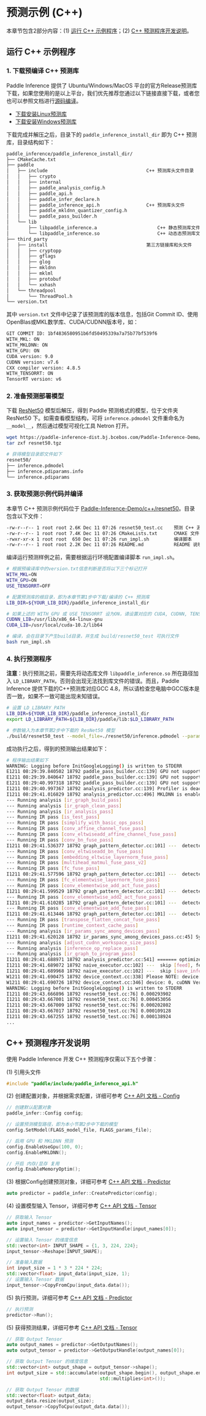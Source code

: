 # 预测示例 (C++)

本章节包含2部分内容：(1) [运行 C++ 示例程序](#id1)；(2) [C++ 预测程序开发说明](#id6)。

## 运行 C++ 示例程序

### 1. 下载预编译 C++ 预测库

Paddle Inference 提供了 Ubuntu/Windows/MacOS 平台的官方Release预测库下载，如果您使用的是以上平台，我们优先推荐您通过以下链接直接下载，或者您也可以参照文档进行[源码编译](../user_guides/source_compile.html)。

- [下载安装Linux预测库](../user_guides/download_lib.html#linux)
- [下载安装Windows预测库](../user_guides/download_lib.html#windows)

下载完成并解压之后，目录下的 `paddle_inference_install_dir` 即为 C++ 预测库，目录结构如下：

```bash
paddle_inference/paddle_inference_install_dir/
├── CMakeCache.txt
├── paddle
│   ├── include                                    C++ 预测库头文件目录
│   │   ├── crypto
│   │   ├── internal
│   │   ├── paddle_analysis_config.h
│   │   ├── paddle_api.h
│   │   ├── paddle_infer_declare.h
│   │   ├── paddle_inference_api.h                 C++ 预测库头文件
│   │   ├── paddle_mkldnn_quantizer_config.h
│   │   └── paddle_pass_builder.h
│   └── lib
│       ├── libpaddle_inference.a                      C++ 静态预测库文件
│       └── libpaddle_inference.so                     C++ 动态态预测库文件
├── third_party
│   ├── install                                    第三方链接库和头文件
│   │   ├── cryptopp
│   │   ├── gflags
│   │   ├── glog
│   │   ├── mkldnn
│   │   ├── mklml
│   │   ├── protobuf
│   │   └── xxhash
│   └── threadpool
│       └── ThreadPool.h
└── version.txt
```

其中 `version.txt` 文件中记录了该预测库的版本信息，包括Git Commit ID、使用OpenBlas或MKL数学库、CUDA/CUDNN版本号，如：

```bash
GIT COMMIT ID: 1bf4836580951b6fd50495339a7a75b77bf539f6
WITH_MKL: ON
WITH_MKLDNN: ON
WITH_GPU: ON
CUDA version: 9.0
CUDNN version: v7.6
CXX compiler version: 4.8.5
WITH_TENSORRT: ON
TensorRT version: v6
```

### 2. 准备预测部署模型

下载 [ResNet50](https://paddle-inference-dist.bj.bcebos.com/Paddle-Inference-Demo/resnet50.tgz) 模型后解压，得到 Paddle 预测格式的模型，位于文件夹 ResNet50 下。如需查看模型结构，可将 `inference.pdmodel` 文件重命名为 `__model__`，然后通过模型可视化工具 Netron 打开。

```bash
wget https://paddle-inference-dist.bj.bcebos.com/Paddle-Inference-Demo/resnet50.tgz
tar zxf resnet50.tgz

# 获得模型目录即文件如下
resnet50/
├── inference.pdmodel
├── inference.pdiparams.info
└── inference.pdiparams
```

### 3. 获取预测示例代码并编译

本章节 C++ 预测示例代码位于 [Paddle-Inference-Demo/c++/resnet50](https://github.com/PaddlePaddle/Paddle-Inference-Demo/tree/master/c++/resnet50)。目录包含以下文件：

```bash
-rw-r--r-- 1 root root 2.6K Dec 11 07:26 resnet50_test.cc    预测 C++ 源码程序
-rw-r--r-- 1 root root 7.4K Dec 11 07:26 CMakeLists.txt      CMAKE 文件
-rwxr-xr-x 1 root root  650 Dec 11 07:26 run_impl.sh         编译脚本
-rw-r--r-- 1 root root 2.2K Dec 11 07:26 README.md           README 说明
```

编译运行预测样例之前，需要根据运行环境配置编译脚本 `run_impl.sh`。

```bash
# 根据预编译库中的version.txt信息判断是否将以下三个标记打开
WITH_MKL=ON       
WITH_GPU=ON         
USE_TENSORRT=OFF

# 配置预测库的根目录，即为本章节第1步中下载/编译的 C++ 预测库
LIB_DIR=${YOUR_LIB_DIR}/paddle_inference_install_dir

# 如果上述的 WITH_GPU 或 USE_TENSORRT 设为ON，请设置对应的 CUDA, CUDNN, TENSORRT的路径，例如
CUDNN_LIB=/usr/lib/x86_64-linux-gnu
CUDA_LIB=/usr/local/cuda-10.2/lib64

# 编译，会在目录下产生build目录，并生成 build/resnet50_test 可执行文件
bash run_impl.sh
```

### 4. 执行预测程序

**注意**：执行预测之前，需要先将动态库文件 `libpaddle_inference.so` 所在路径加入 `LD_LIBRARY_PATH`，否则会出现无法找到库文件的错误。而且，Paddle Inference 提供下载的C++预测库对应GCC 4.8，所以请检查您电脑中GCC版本是否一致，如果不一致可能出现未知错误。

```bash
# 设置 LD_LIBRARY_PATH
LIB_DIR=${YOUR_LIB_DIR}/paddle_inference_install_dir
export LD_LIBRARY_PATH=${LIB_DIR}/paddle/lib:$LD_LIBRARY_PATH

# 参数输入为本章节第2步中下载的 ResNet50 模型
./build/resnet50_test --model_file=./resnet50/inference.pdmodel --params_file=./resnet50/inference.pdiparams
```

成功执行之后，得到的预测输出结果如下：

```bash
# 程序输出结果如下
WARNING: Logging before InitGoogleLogging() is written to STDERR
E1211 08:29:39.840502 18792 paddle_pass_builder.cc:139] GPU not support MKLDNN yet
E1211 08:29:39.840647 18792 paddle_pass_builder.cc:139] GPU not support MKLDNN yet
E1211 08:29:40.997318 18792 paddle_pass_builder.cc:139] GPU not support MKLDNN yet
I1211 08:29:40.997367 18792 analysis_predictor.cc:139] Profiler is deactivated, and no profiling report will be generated.
I1211 08:29:41.016829 18792 analysis_predictor.cc:496] MKLDNN is enabled
--- Running analysis [ir_graph_build_pass]
--- Running analysis [ir_graph_clean_pass]
--- Running analysis [ir_analysis_pass]
--- Running IR pass [is_test_pass]
--- Running IR pass [simplify_with_basic_ops_pass]
--- Running IR pass [conv_affine_channel_fuse_pass]
--- Running IR pass [conv_eltwiseadd_affine_channel_fuse_pass]
--- Running IR pass [conv_bn_fuse_pass]
I1211 08:29:41.536377 18792 graph_pattern_detector.cc:101] ---  detected 53 subgraphs
--- Running IR pass [conv_eltwiseadd_bn_fuse_pass]
--- Running IR pass [embedding_eltwise_layernorm_fuse_pass]
--- Running IR pass [multihead_matmul_fuse_pass_v2]
--- Running IR pass [fc_fuse_pass]
I1211 08:29:41.577596 18792 graph_pattern_detector.cc:101] ---  detected 1 subgraphs
--- Running IR pass [fc_elementwise_layernorm_fuse_pass]
--- Running IR pass [conv_elementwise_add_act_fuse_pass]
I1211 08:29:41.599529 18792 graph_pattern_detector.cc:101] ---  detected 33 subgraphs
--- Running IR pass [conv_elementwise_add2_act_fuse_pass]
I1211 08:29:41.610285 18792 graph_pattern_detector.cc:101] ---  detected 16 subgraphs
--- Running IR pass [conv_elementwise_add_fuse_pass]
I1211 08:29:41.613446 18792 graph_pattern_detector.cc:101] ---  detected 4 subgraphs
--- Running IR pass [transpose_flatten_concat_fuse_pass]
--- Running IR pass [runtime_context_cache_pass]
--- Running analysis [ir_params_sync_among_devices_pass]
I1211 08:29:41.620128 18792 ir_params_sync_among_devices_pass.cc:45] Sync params from CPU to GPU
--- Running analysis [adjust_cudnn_workspace_size_pass]
--- Running analysis [inference_op_replace_pass]
--- Running analysis [ir_graph_to_program_pass]
I1211 08:29:41.688971 18792 analysis_predictor.cc:541] ======= optimize end =======
I1211 08:29:41.689072 18792 naive_executor.cc:102] ---  skip [feed], feed -> image
I1211 08:29:41.689968 18792 naive_executor.cc:102] ---  skip [save_infer_model/scale_0.tmp_0], fetch -> fetch
W1211 08:29:41.690475 18792 device_context.cc:338] Please NOTE: device: 0, CUDA Capability: 70, Driver API Version: 11.0, Runtime API Version: 9.0
W1211 08:29:41.690726 18792 device_context.cc:346] device: 0, cuDNN Version: 7.6.
WARNING: Logging before InitGoogleLogging() is written to STDERR
I1211 08:29:43.666896 18792 resnet50_test.cc:76] 0.000293902
I1211 08:29:43.667001 18792 resnet50_test.cc:76] 0.000453056
I1211 08:29:43.667009 18792 resnet50_test.cc:76] 0.000202802
I1211 08:29:43.667017 18792 resnet50_test.cc:76] 0.000109128
I1211 08:29:43.667255 18792 resnet50_test.cc:76] 0.000138924
...
```

## C++ 预测程序开发说明

使用 Paddle Inference 开发 C++ 预测程序仅需以下五个步骤：


(1) 引用头文件

```c++
#include "paddle/include/paddle_inference_api.h"
```

(2) 创建配置对象，并根据需求配置，详细可参考 [C++ API 文档 - Config](../api_reference/cxx_api_doc/Config_index)

```c++
// 创建默认配置对象
paddle_infer::Config config;

// 设置预测模型路径，即为本小节第2步中下载的模型
config.SetModel(FLAGS_model_file, FLAGS_params_file);

// 启用 GPU 和 MKLDNN 预测
config.EnableUseGpu(100, 0);
config.EnableMKLDNN();

// 开启 内存/显存 复用
config.EnableMemoryOptim();
```

(3) 根据Config创建预测对象，详细可参考 [C++ API 文档 - Predictor](../api_reference/cxx_api_doc/Predictor)

```c++
auto predictor = paddle_infer::CreatePredictor(config);
```

(4) 设置模型输入 Tensor，详细可参考 [C++ API 文档 - Tensor](../api_reference/cxx_api_doc/Tensor)

```c++
// 获取输入 Tensor
auto input_names = predictor->GetInputNames();
auto input_tensor = predictor->GetInputHandle(input_names[0]);

// 设置输入 Tensor 的维度信息
std::vector<int> INPUT_SHAPE = {1, 3, 224, 224};
input_tensor->Reshape(INPUT_SHAPE);

// 准备输入数据
int input_size = 1 * 3 * 224 * 224;
std::vector<float> input_data(input_size, 1);
// 设置输入 Tensor 数据
input_tensor->CopyFromCpu(input_data.data());
```

(5) 执行预测，详细可参考 [C++ API 文档 - Predictor](../api_reference/cxx_api_doc/Predictor)

```c++
// 执行预测
predictor->Run();
```

(5) 获得预测结果，详细可参考 [C++ API 文档 - Tensor](../api_reference/cxx_api_doc/Tensor)

```c++
// 获取 Output Tensor
auto output_names = predictor->GetOutputNames();
auto output_tensor = predictor->GetOutputHandle(output_names[0]);

// 获取 Output Tensor 的维度信息
std::vector<int> output_shape = output_tensor->shape();
int output_size = std::accumulate(output_shape.begin(), output_shape.end(), 1,
                                  std::multiplies<int>());

// 获取 Output Tensor 的数据
std::vector<float> output_data;
output_data.resize(output_size);
output_tensor->CopyToCpu(output_data.data());
```
